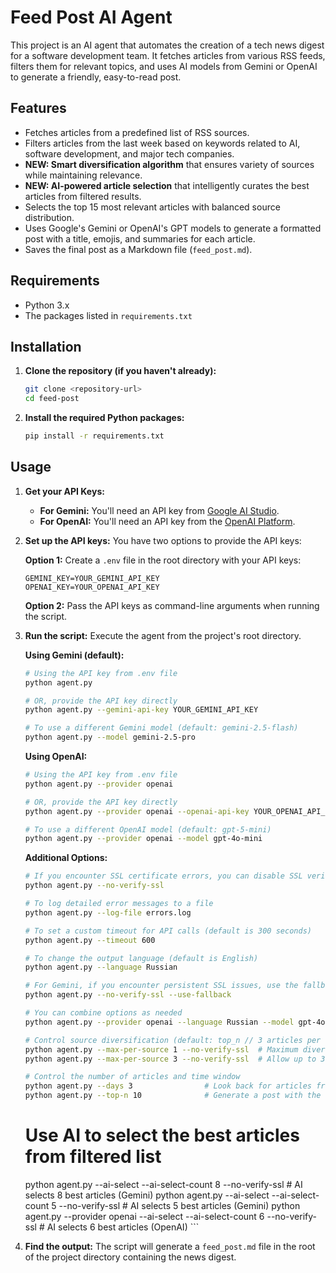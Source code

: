 # Feed Post AI Agent

This project is an AI agent that automates the creation of a tech news digest for a software development team. It fetches articles from various RSS feeds, filters them for relevant topics, and uses AI models from Gemini or OpenAI to generate a friendly, easy-to-read post.

## Features

- Fetches articles from a predefined list of RSS sources.
- Filters articles from the last week based on keywords related to AI, software development, and major tech companies.
- **NEW: Smart diversification algorithm** that ensures variety of sources while maintaining relevance.
- **NEW: AI-powered article selection** that intelligently curates the best articles from filtered results.
- Selects the top 15 most relevant articles with balanced source distribution.
- Uses Google's Gemini or OpenAI's GPT models to generate a formatted post with a title, emojis, and summaries for each article.
- Saves the final post as a Markdown file (`feed_post.md`).

## Requirements

- Python 3.x
- The packages listed in `requirements.txt`

## Installation

1.  **Clone the repository (if you haven't already):**
    ```bash
    git clone <repository-url>
    cd feed-post
    ```

2.  **Install the required Python packages:**
    ```bash
    pip install -r requirements.txt
    ```

## Usage

1.  **Get your API Keys:**
    - **For Gemini:** You'll need an API key from [Google AI Studio](https://aistudio.google.com/apikey).
    - **For OpenAI:** You'll need an API key from the [OpenAI Platform](https://platform.openai.com/api-keys).

2.  **Set up the API keys:**
    You have two options to provide the API keys:
   
    **Option 1:** Create a `.env` file in the root directory with your API keys:
    ```
    GEMINI_KEY=YOUR_GEMINI_API_KEY
    OPENAI_KEY=YOUR_OPENAI_API_KEY
    ```

    **Option 2:** Pass the API keys as command-line arguments when running the script.

3.  **Run the script:**
    Execute the agent from the project's root directory.

    **Using Gemini (default):**
    ```bash
    # Using the API key from .env file
    python agent.py

    # OR, provide the API key directly
    python agent.py --gemini-api-key YOUR_GEMINI_API_KEY
    
    # To use a different Gemini model (default: gemini-2.5-flash)
    python agent.py --model gemini-2.5-pro
    ```

    **Using OpenAI:**
    ```bash
    # Using the API key from .env file
    python agent.py --provider openai

    # OR, provide the API key directly
    python agent.py --provider openai --openai-api-key YOUR_OPENAI_API_KEY

    # To use a different OpenAI model (default: gpt-5-mini)
    python agent.py --provider openai --model gpt-4o-mini
    ```

    **Additional Options:**
    ```bash
    # If you encounter SSL certificate errors, you can disable SSL verification (less secure)
    python agent.py --no-verify-ssl
    
    # To log detailed error messages to a file
    python agent.py --log-file errors.log
    
    # To set a custom timeout for API calls (default is 300 seconds)
    python agent.py --timeout 600
    
    # To change the output language (default is English)
    python agent.py --language Russian
    
    # For Gemini, if you encounter persistent SSL issues, use the fallback method
    python agent.py --no-verify-ssl --use-fallback
    
    # You can combine options as needed
    python agent.py --provider openai --language Russian --model gpt-4o --no-verify-ssl 
    
    # Control source diversification (default: top_n // 3 articles per source)
    python agent.py --max-per-source 1 --no-verify-ssl  # Maximum diversity: only 1 article per source
    python agent.py --max-per-source 3 --no-verify-ssl  # Allow up to 3 articles per source

    # Control the number of articles and time window
    python agent.py --days 3                # Look back for articles from the last 3 days (default: 7)
    python agent.py --top-n 10              # Generate a post with the top 10 articles (default: 15)
    ```
    
    # Use AI to select the best articles from filtered list
    python agent.py --ai-select --ai-select-count 8 --no-verify-ssl  # AI selects 8 best articles (Gemini)
    python agent.py --ai-select --ai-select-count 5 --no-verify-ssl  # AI selects 5 best articles (Gemini)
    python agent.py --provider openai --ai-select --ai-select-count 6 --no-verify-ssl  # AI selects 6 best articles (OpenAI)
        ```

4.  **Find the output:**
    The script will generate a `feed_post.md` file in the root of the project directory containing the news digest.
